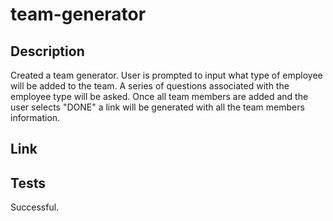 # team-generator

## Description
Created a team generator. User is prompted to input what type of employee will be added to the team. A series of questions associated with the employee type will be asked. Once all team members are added and the user  selects "DONE" a link will be generated with all the team members information.

## Link

## Tests 
Successful. 


